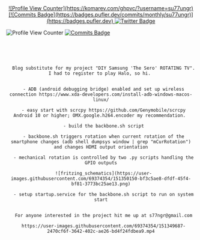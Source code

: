 <div id="badges" align="center">
  <a href="your-linkedin-URL">
    ![Profile View Counter](https://komarev.com/ghpvc/?username=su77ungr)  
  </a>
  <a href="your-youtube-URL">
    [![Commits Badge](https://badges.pufler.dev/commits/monthly/su77ungr)](https://badges.pufler.dev)
  </a>
  <a href="https://twitter.com/chialisp.com">
    <img src="https://img.shields.io/badge/Twitter-blue?style=for-the-badge&logo=twitter&logoColor=white" alt="Twitter Badge"/>
  </a>
</div>

![Profile View Counter](https://komarev.com/ghpvc/?username=su77ungr)
[![Commits Badge](https://badges.pufler.dev/commits/monthly/su77ungr)](https://badges.pufler.dev)

<br><br><br>

<div id="badges" align="center">

      Blog substitute for my project "DIY Samsung 'The Sero' ROTATING TV". I had to register to play Halo, so hi. 


      - ADB (android debugging bridge) enabled and set up wireless connection https://www.xda-developers.com/install-adb-windows-macos-linux/

      - easy start with scrcpy https://github.com/Genymobile/scrcpy Android 10 or higher; OMX.google.h264.encoder my recommendation. 

      - build the backbone.sh script

      - backbone.sh triggers rotation when current rotation of the smartphone changes (adb shell dumpsys window | grep "mCurRotation") and changes HDMI output orientation

      - mechanical rotation is controlled by two .py scripts handling the GPIO outputs

      ![fritzing_schematics](https://user-images.githubusercontent.com/69374354/151350150-bf3c5ae8-dfdf-45f4-bf81-3773bc25ae13.png)

      - setup startup.service for the backbone.sh script to run on system start


      For anyone interested in the project hit me up at s77ngr@gmail.com

      https://user-images.githubusercontent.com/69374354/151349687-2470cf6f-3642-402c-ae26-bd4f24fdbea9.mp4
  
</div>



<!---
su77ungr/su77ungr is a special repository because its `README.md` (this file) appears on your GitHub profile.
You can click the Preview link to take a look at your changes.
--->
